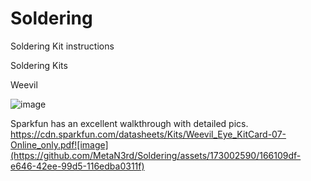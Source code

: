 # Soldering
Soldering Kit instructions

Soldering Kits


Weevil


![image](https://github.com/MetaN3rd/Soldering/assets/173002590/01315386-25d5-47a5-94b4-839f62bd0d6f)

Sparkfun has an excellent walkthrough with detailed pics.
https://cdn.sparkfun.com/datasheets/Kits/Weevil_Eye_KitCard-07-Online_only.pdf![image](https://github.com/MetaN3rd/Soldering/assets/173002590/166109df-e646-42ee-99d5-116edba0311f)
